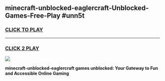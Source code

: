 
## minecraft-unblocked-eaglercraft-Unblocked-Games-Free-Play #unn5t
<h3>
<a href="https://us.freeplayer.one?title=minecraft-unblocked-eaglercraft&ref=9M">CLICK TO PLAY</a></h3>
<hr>

<h3>
<a href="https://us.freeplayer.one?title=minecraft-unblocked-eaglercraft&ref=9M">CLICK 2 PLAY</a>
  
</h3>

<a href="https://us.freeplayer.one?title=minecraft-unblocked-eaglercraft&ref=9M"><img src="https://clearcache.store/games.png"></a>


**minecraft-unblocked-eaglercraft games unblocked: Your Gateway to Fun and Accessible Online Gaming**
